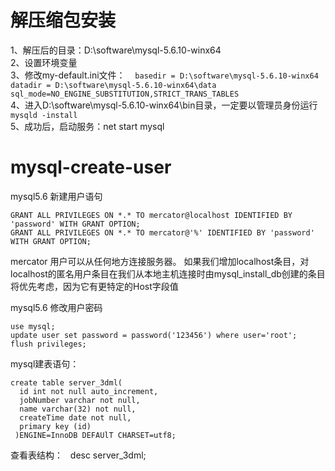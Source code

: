 # 解压缩包安装
  1、解压后的目录：D:\software\mysql-5.6.10-winx64<br>
  2、设置环境变量<br>
  3、修改my-default.ini文件：
    ```
    basedir = D:\software\mysql-5.6.10-winx64
    datadir = D:\software\mysql-5.6.10-winx64\data
    sql_mode=NO_ENGINE_SUBSTITUTION,STRICT_TRANS_TABLES 
    ```
    <br>
  4、进入D:\software\mysql-5.6.10-winx64\bin目录，一定要以管理员身份运行 ```mysqld -install ```<br>
  5、成功后，启动服务：net start mysql
  
# mysql-create-user
mysql5.6 新建用户语句

```
GRANT ALL PRIVILEGES ON *.* TO mercator@localhost IDENTIFIED BY 'password' WITH GRANT OPTION;
GRANT ALL PRIVILEGES ON *.* TO mercator@'%' IDENTIFIED BY 'password' WITH GRANT OPTION;
```

mercator 用户可以从任何地方连接服务器。
如果我们增加localhost条目，对localhost的匿名用户条目在我们从本地主机连接时由mysql_install_db创建的条目将优先考虑，因为它有更特定的Host字段值


mysql5.6 修改用户密码

```
use mysql;
update user set password = password('123456') where user='root';
flush privileges;
```


mysql建表语句：

```
create table server_3dml(
  id int not null auto_increment,
  jobNumber varchar not null,
  name varchar(32) not null,
  createTime date not null,
  primary key (id)
 )ENGINE=InnoDB DEFAUlT CHARSET=utf8;
 ```
 
 查看表结构：   desc server_3dml;
